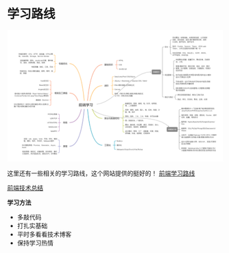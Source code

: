 
# 学习路线

![前端学习.png](/imgs/前端学习.png)

这里还有一些相关的学习路线，这个网站提供的挺好的！
[前端学习路线](https://roadmap.sh/frontend)

[前端技术总结](https://juejin.cn/post/7318561797451939881)

**学习方法**

- 多敲代码
- 打扎实基础
- 平时多看看技术博客
- 保持学习热情

